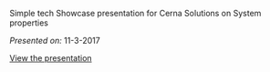 Simple tech Showcase presentation for Cerna Solutions on System properties

*Presented on:* 11-3-2017

<a href="https://wilsmi.github.io/revealJS/TechShowcase/sys_properties/" target="_blank">View the presentation</a>
